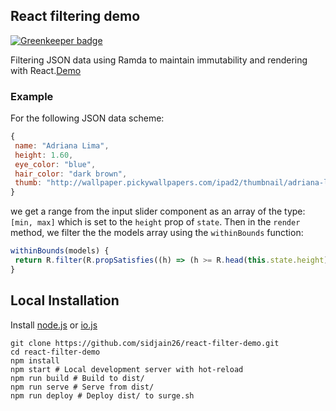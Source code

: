 ## React filtering demo

[![Greenkeeper badge](https://badges.greenkeeper.io/f0rr0/react-filter-demo.svg)](https://greenkeeper.io/)

Filtering JSON data using Ramda to maintain immutability and rendering with React.[Demo](https://meriad-demo.surge.sh)

### Example
For the following JSON data scheme:
```javascript
{
 name: "Adriana Lima",
 height: 1.60,
 eye_color: "blue",
 hair_color: "dark brown",
 thumb: "http://wallpaper.pickywallpapers.com/ipad2/thumbnail/adriana-lima-amazing-portrait.jpg"
}
```
we get a range from the input slider component as an array of the type: `[min, max]` which is set to the `height` prop of `state`. Then in the `render` method, we filter the the models array using the `withinBounds` function:
```javascript
withinBounds(models) {
 return R.filter(R.propSatisfies((h) => (h >= R.head(this.state.height)) && (h <= R.tail(this.state.height)), "height"))(models);
}
```
## Local Installation

Install [node.js](https://nodejs.org) or [io.js](https://iojs.org)
```
git clone https://github.com/sidjain26/react-filter-demo.git
cd react-filter-demo
npm install
npm start # Local development server with hot-reload
npm run build # Build to dist/
npm run serve # Serve from dist/
npm run deploy # Deploy dist/ to surge.sh
```
